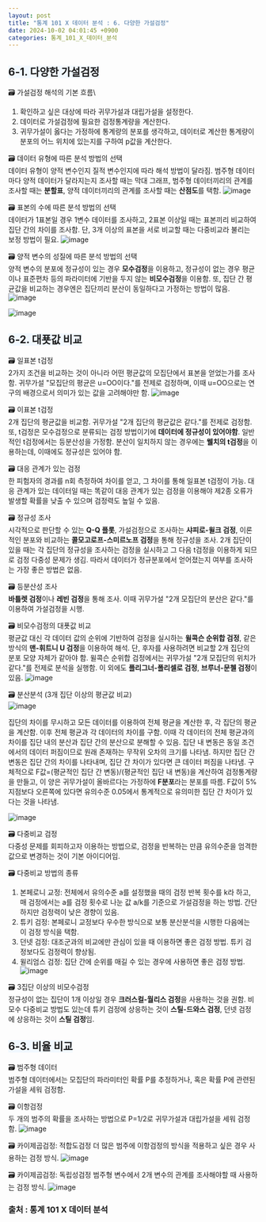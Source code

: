 ```yaml
---
layout: post
title: "통계 101 X 데이터 분석 : 6. 다양한 가설검정"
date: 2024-10-02 04:01:45 +0900
categories: 통계_101_X_데이터_분석
---
```

## <span style= 'background-color: #f1f8ff'>6-1. 다양한 가설검정
🗃️ 가설검정 해석의 기본 흐름\
1. 확인하고 싶은 대상에 따라 귀무가설과 대립가설을 설정한다.
2. 데이터로 가설검정에 필요한 검정통계량을 계산한다.
3. 귀무가설이 옳다는 가정하에 통계량의 분포를 생각하고, 데이터로 계산한 통계량이 분포의 어느 위치에 있는지를 구하여 p값을 계산한다.

🗃️ 데이터 유형에 따른 분석 방법의 선택\
데이터 유형이 양적 변수인지 질적 변수인지에 따라 해석 방법이 달라짐. 범주형 데이터마다 양적 데이터가 달라지는지 조사할 때는 막대 그래프, 범주형 데이터끼리의 관계를 조사할 때는 **분할표**, 양적 데이터끼리의 관계를 조사할 때는 **산점도**를 택함.
![image](https://github.com/user-attachments/assets/e2175f81-d628-4034-81e2-62ead5066314)

🗃️ 표본의 수에 따른 분석 방법의 선택\
데이터가 1표본일 경우 1변수 데이터를 조사하고, 2표본 이상일 때는 표본끼리 비교하여 집단 간의 차이를 조사함. 단, 3개 이상의 표본을 서로 비교할 때는 다중비교라 불리는 보정 방법이 필요.
![image](https://github.com/user-attachments/assets/d4d6515d-aaa9-45f2-9ca5-607d3f61f2ba)

🗃️ 양적 변수의 성질에 따른 분석 방법의 선택\
양적 변수의 분포에 정규성이 있는 경우 **모수검정**을 이용하고, 정규성이 없는 경우 평균이나 표준편차 등의 파라미터에 기반을 두지 않는 **비모수검정**을 이용함. 또, 집단 간 평균값을 비교하는 경우엔은 집단끼리 분산이 동일하다고 가정하는 방법이 많음.
![image](https://github.com/user-attachments/assets/a224a34f-ec34-48f3-a228-4eebedacdb16)

![image](https://github.com/user-attachments/assets/dbf21193-e685-475b-867f-03d7597b8f42)


## <span style= 'background-color: #f1f8ff'>6-2. 대푯값 비교
🗃️ 일표본 t검정\
2가지 조건을 비교하는 것이 아니라 어떤 평균값의 모집단에서 표본을 얻었는가를 조사함. 귀무가설 "모집단의 평균은 u=OO이다."를 전제로 검정하며, 이때 u=OO으로는 연구의 배경으로서 의미가 있는 값을 고려해야만 함.
![image](https://github.com/user-attachments/assets/d3be9cb2-e3aa-4d99-a618-50b52aa5bfac)

🗃️ 이표본 t검정\
2개 집단의 평균값을 비교함. 귀무가설 "2개 집단의 평균값은 같다."를 전제로 검정함. 또, t검정은 모수검정으로 분류되는 검정 방법이기에 **데이터에 정규성이 있어야함**. 일반적인 t검정에서는 등분산성을 가정함. 분산이 일치하지 않는 경우에는 **웰치의 t검정**을 이용하는데, 이때에도 정규성은 있어야 함.

🗃️ 대응 관계가 있는 검정\
한 피험자의 경과를 n회 측정하여 차이를 얻고, 그 차이를 통해 일표본 t검정이 가능. 대응 관계가 있는 데이터일 때는 똑같이 대응 관계가 있는 검정을 이용해야 제2종 오류가 발생할 확률을 낮출 수 있으며 검정력도 높일 수 있음.

🗃️ 정규성 조사\
시각적으로 판단할 수 있는 **Q-Q 플롯**, 가설검정으로 조사하는 **샤피로-윌크 검정**, 이론적인 분포와 비교하는 **콜모고로프-스미르노프 검정**을 통해 정규성을 조사. 2개 집단이 있을 때는 각 집단의 정규성을 조사하는 검정을 실시하고 그 다음 t검정을 이용하게 되므로 검정 다중성 문제가 생김. 따라서 데이터가 정규분포에서 얻어졌는지 여부를 조사하는 가장 좋은 방법은 없음.

🗃️ 등분산성 조사\
**바틀렛 검정**이나 **레빈 검정**을 통해 조사. 이때 귀무가설 "2개 모집단의 분산은 같다."를 이용하여 가설검정을 시행.

🗃️ 비모수검정의 대푯값 비교\
평균값 대신 각 데이터 값의 순위에 기반하여 검정을 실시하는 **윌콕슨 순위합 검정**, 같은 방식의 **맨-휘트니 U 검정**을 이용하여 해석. 단, 후자를 사용하려면 비교할 2개 집단의 분포 모양 자체가 같아야 함. 윌콕슨 순위합 검정에서는 귀무가설 "2개 모집단의 위치가 같다."를 전제로 분석을 실행함. 이 외에도 **플리그너-폴리셀로 검정**, **브루너-문첼 검정**이 있음.
![image](https://github.com/user-attachments/assets/0c4c0580-00dc-4eff-8600-4622183507d7)

🗃️ 분산분석 (3개 집단 이상의 평균값 비교)\
![image](https://github.com/user-attachments/assets/3bb794e8-6bfa-4123-b725-d3457ed2cc18)

집단의 차이를 무시하고 모든 데이터를 이용하여 전체 평균을 계산한 후, 각 집단의 평균을 계산함. 이후 전체 평균과 각 데이터의 차이를 구함. 이때 각 데이터의 전체 평균과의 차이를 집단 내의 분산과 집단 간의 분산으로 분해할 수 있음. 집단 내 변동은 동일 조건에서의 데이터 퍼짐이므로 원래 존재하는 무작위 오차의 크기를 나타냄. 하지만 집단 간 변동은 집단 간의 차이를 나타내며, 집단 간 차이가 있다면 큰 데이터 퍼짐을 나타냄. 구체적으로 F값=(평균적인 집단 간 변동)/(평균적인 집단 내 변동)을 계산하여 검정통계량을 만들고, 이 양은 귀무가설이 올바르다는 가정하에 **F분포**라는 분포를 따름. F값이 5% 지점보다 오른쪽에 있다면 유의수준 0.05에서 통계적으로 유의미한 집단 간 차이가 있다는 것을 나타냄.

![image](https://github.com/user-attachments/assets/84212b31-8070-4a1e-b374-80273fedeab5)

🗃️ 다중비교 검정\
다중성 문제를 회피하고자 이용하는 방법으로, 검정을 반복하는 만큼 유의수준을 엄격한 값으로 변경하는 것이 기본 아이디어임.

🗃️ 다중비교 방법의 종류
1. 본페로니 교정: 전체에서 유의수준 a를 설정했을 때의 검정 반복 횟수를 k라 하고, 매 검정에서는 a를 검정 횟수로 나눈 값 a/k를 기준으로 가설검정을 하는 방법. 간단하지만 검정력이 낮은 경향이 있음.
2. 튜키 검정: 본페로니 교정보다 우수한 방식으로 보통 분산분석을 시행한 다음에는 이 검정 방식을 택함.
3. 던넷 검정: 대조군과의 비교에만 관심이 있을 때 이용하면 좋은 검정 방법. 튜키 검정보다도 검정력이 향상됨.
4. 윌리엄스 검정: 집단 간에 순위를 매길 수 있는 경우에 사용하면 좋은 검정 방법.
![image](https://github.com/user-attachments/assets/fe9adf6f-c640-4c55-a9f0-5ec0419611c2)

🗃️ 3집단 이상의 비모수검정\
정규성이 없는 집단이 1개 이상일 경우 **크러스컬-월리스 검정**을 사용하는 것을 권함. 비모수 다중비교 방법도 있는데 튜키 검정에 상응하는 것이 **스틸-드와스 검정**, 던넷 검정에 상응하는 것이 **스틸 검정**임.


## <span style= 'background-color: #f1f8ff'>6-3. 비율 비교
🗃️ 범주형 데이터\
범주형 데이터에서는 모집단의 파라미터인 확률 P를 추정하거나, 혹은 확률 P에 관련된 가설을 세워 검정함.

🗃️ 이항검정\
두 개의 범주의 확률을 조사하는 방법으로 P=1/2로 귀무가설과 대립가설을 세워 검정함.
![image](https://github.com/user-attachments/assets/83a582ab-36d0-42e3-ba53-2e6f3a844ed3)

🗃️ 카이제곱검정: 적합도검정
더 많은 범주에 이항검정의 방식을 적용하고 싶은 경우 사용하는 검정 방식.
![image](https://github.com/user-attachments/assets/c9c3889e-5f63-4217-98c7-4a01a8a3b618)

🗃️ 카이제곱검정: 독립성검정
범주형 변수에서 2개 변수의 관계를 조사해야할 때 사용하는 검정 방식.
![image](https://github.com/user-attachments/assets/4adf48ff-8569-4793-b0cb-15e7d3818409)


### 출처 : 통계 101 X 데이터 분석